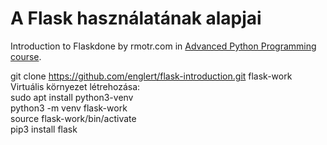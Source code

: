 # **A Flask használatának alapjai**
Introduction to Flaskdone by rmotr.com in  [Advanced Python Programming course](https://rmotr.com/advanced-python-programming).


git clone https://github.com/englert/flask-introduction.git flask-work
<br>
Virtuális környezet létrehozása:
<br>
sudo apt install python3-venv
<br>
python3 -m venv flask-work
<br>
source flask-work/bin/activate
<br>
pip3 install flask

